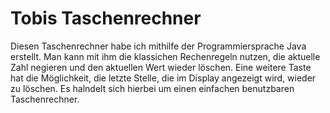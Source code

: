 # Tobis Taschenrechner

Diesen Taschenrechner habe ich mithilfe der Programmiersprache Java erstellt. Man kann mit ihm die klassichen Rechenregeln nutzen, die aktuelle Zahl negieren und den aktuellen Wert wieder löschen. Eine weitere Taste hat die Möglichkeit, die letzte Stelle, die im Display angezeigt wird, wieder zu löschen. Es halndelt sich hierbei um einen einfachen benutzbaren Taschenrechner.

